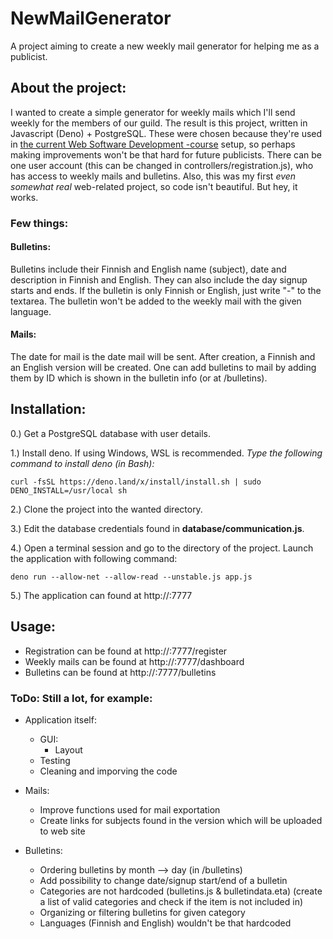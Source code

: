 # NewMailGenerator

A project aiming to create a new weekly mail generator for helping me as a publicist.


## About the project:

I wanted to create a simple generator for weekly mails which I'll send weekly for the members of our guild.
The result is this project, written in Javascript (Deno) + PostgreSQL. These were chosen because they're used
in [the current Web Software Development -course](https://wsd.cs.aalto.fi/) setup, so perhaps making improvements won't
be that hard for future publicists.
There can be one user account (this can be changed in controllers/registration.js), who has access to weekly mails and bulletins.
Also, this was my first *even somewhat real* web-related project, so code isn't beautiful. But hey, it works.

### Few things:

#### Bulletins:

Bulletins include their Finnish and English name (subject), date and description in Finnish and English. 
They can also include the day signup starts and ends.
If the bulletin is only Finnish or English, just write "-" to the textarea. The bulletin won't be added to the
weekly mail with the given language.

#### Mails:

The date for mail is the date mail will be sent. After creation, a Finnish and an English version will be created.
One can add bulletins to mail by adding them by ID which is shown in the bulletin info (or at /bulletins).


## Installation:

0.) Get a PostgreSQL database with user details.

1.) Install deno. If using Windows, WSL is recommended. *Type the following command to install deno (in Bash):*

    curl -fsSL https://deno.land/x/install/install.sh | sudo DENO_INSTALL=/usr/local sh

2.) Clone the project into the wanted directory.

3.) Edit the database credentials found in **database/communication.js**.

4.) Open a terminal session and go to the directory of the project. Launch the application with following command:

    deno run --allow-net --allow-read --unstable.js app.js

5.) The application can found at http://<your-ip>:7777


## Usage:

- Registration can be found at http://<your-ip>:7777/register
- Weekly mails can be found at http://<your-ip>:7777/dashboard
- Bulletins can be found at http://<your-ip>:7777/bulletins

    

### ToDo: Still a lot, for example:

- Application itself:
    - GUI:
        - Layout
    - Testing
    - Cleaning and imporving the code

- Mails:
    - Improve functions used for mail exportation
    - Create links for subjects found in the version which will be uploaded to web site

- Bulletins:
    - Ordering bulletins by month --> day (in /bulletins)
    - Add possibility to change date/signup start/end of a bulletin
    - Categories are not hardcoded (bulletins.js & bulletindata.eta) (create a list of valid categories and check if the item is not included in)
    - Organizing or filtering bulletins for given category
    - Languages (Finnish and English) wouldn't be that hardcoded